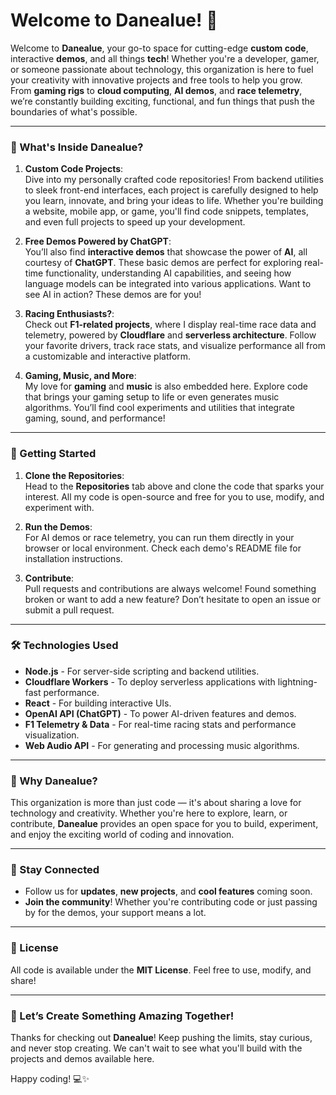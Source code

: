 # Welcome to **Danealue**! 🚀

Welcome to **Danealue**, your go-to space for cutting-edge **custom code**, interactive **demos**, and all things **tech**! Whether you're a developer, gamer, or someone passionate about technology, this organization is here to fuel your creativity with innovative projects and free tools to help you grow. From **gaming rigs** to **cloud computing**, **AI demos**, and **race telemetry**, we’re constantly building exciting, functional, and fun things that push the boundaries of what's possible.

---

### 🚀 What's Inside Danealue?

1. **Custom Code Projects**:  
   Dive into my personally crafted code repositories! From backend utilities to sleek front-end interfaces, each project is carefully designed to help you learn, innovate, and bring your ideas to life. Whether you're building a website, mobile app, or game, you'll find code snippets, templates, and even full projects to speed up your development.

2. **Free Demos Powered by ChatGPT**:  
   You’ll also find **interactive demos** that showcase the power of **AI**, all courtesy of **ChatGPT**. These basic demos are perfect for exploring real-time functionality, understanding AI capabilities, and seeing how language models can be integrated into various applications. Want to see AI in action? These demos are for you!

3. **Racing Enthusiasts?**:  
   Check out **F1-related projects**, where I display real-time race data and telemetry, powered by **Cloudflare** and **serverless architecture**. Follow your favorite drivers, track race stats, and visualize performance all from a customizable and interactive platform.

4. **Gaming, Music, and More**:  
   My love for **gaming** and **music** is also embedded here. Explore code that brings your gaming setup to life or even generates music algorithms. You’ll find cool experiments and utilities that integrate gaming, sound, and performance!

---

### 🔧 Getting Started

1. **Clone the Repositories**:  
   Head to the **Repositories** tab above and clone the code that sparks your interest. All my code is open-source and free for you to use, modify, and experiment with.

2. **Run the Demos**:  
   For AI demos or race telemetry, you can run them directly in your browser or local environment. Check each demo's README file for installation instructions.

3. **Contribute**:  
   Pull requests and contributions are always welcome! Found something broken or want to add a new feature? Don’t hesitate to open an issue or submit a pull request.

---

### 🛠 Technologies Used

- **Node.js** - For server-side scripting and backend utilities.
- **Cloudflare Workers** - To deploy serverless applications with lightning-fast performance.
- **React** - For building interactive UIs.
- **OpenAI API (ChatGPT)** - To power AI-driven features and demos.
- **F1 Telemetry & Data** - For real-time racing stats and performance visualization.
- **Web Audio API** - For generating and processing music algorithms.

---

### 🌈 Why Danealue?

This organization is more than just code — it's about sharing a love for technology and creativity. Whether you're here to explore, learn, or contribute, **Danealue** provides an open space for you to build, experiment, and enjoy the exciting world of coding and innovation.

---

### 🚀 Stay Connected

- Follow us for **updates**, **new projects**, and **cool features** coming soon.
- **Join the community**! Whether you're contributing code or just passing by for the demos, your support means a lot.

---

### 📝 License

All code is available under the **MIT License**. Feel free to use, modify, and share!

---

### 🌟 Let’s Create Something Amazing Together!

Thanks for checking out **Danealue**! Keep pushing the limits, stay curious, and never stop creating. We can't wait to see what you'll build with the projects and demos available here.

Happy coding! 💻✨
